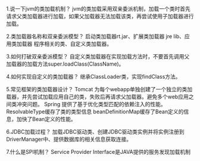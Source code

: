 1.说一下jvm的类加载机制？
jvm的类加载采用双亲委派机制，加载一个类时首先请求父类加载器进行加载，如果父加载器无法加载该类，再尝试使用子加载器进行加载。

2.类加载器名称和双亲委派模型？
启动类加载器rt.jar、扩展类加载器 jre lib、应用类加载器 程序相关的类、自定义类加载器。

3.如何打破双亲委派模型？ 
自定义类加载器在实现加载方法时，不要首先调用父加载器的加载方法super.loadClass(ClassName)。

4.如何实现自定义的类加载器？ 
继承ClassLoader类，实现findClass方法。

5.常见框架的类加载器设计？ 
Tomcat 为每个webapp单独创建了一个独立的类加载器，并先尝试加载应用自己的类，失败后再请求父加载器。避免多个web应用之间类冲突问题。
Spring 提供了基于优化类型匹配的依赖注入的性能。
ResolvableType缓存了类的类型信息 beanDefinitionMap缓存了Bean定义的信息，加快了Bean定义的性能。

6.JDBC加载过程？
加载JDBC驱动类、创建JDBC驱动类实例并将实例注册到DriverManager中、提供数据库的相关信息获取连接。

7.什么是SPI机制？ 
Service Provider Interface是JAVA提供的服务发现加载机制
